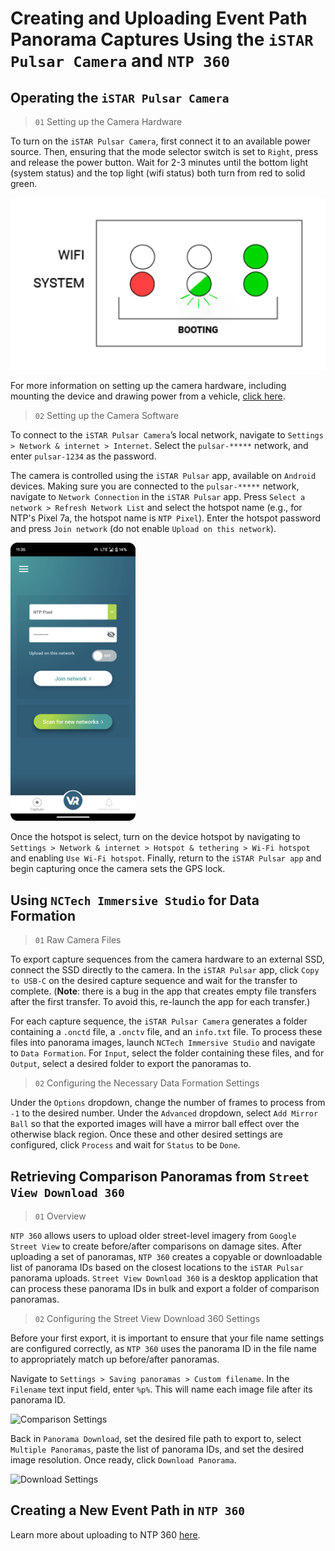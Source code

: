 # Creating and Uploading Event Path Panorama Captures Using the ```iSTAR Pulsar Camera``` and ```NTP 360```

## Operating the ```iSTAR Pulsar Camera```

> ```01``` Setting up the Camera Hardware

To turn on the ```iSTAR Pulsar Camera```, first connect it to an available power source. Then, ensuring that the mode selector switch is set to ```Right```, press and release the power button. Wait for 2-3 minutes until the bottom light (system status) and the top light (wifi status) both turn from red to solid green.

![Camera Lights](../assets/images/boot_lights.png)

For more information on setting up the camera hardware, including mounting the device and drawing power from a vehicle, [click here](https://istarpulsar.zendesk.com/hc/en-us/articles/360001997054-How-to-use-iSTAR-Pulsar).

> ```02``` Setting up the Camera Software

To connect to the ```iSTAR Pulsar Camera```’s local network, navigate to ```Settings > Network & internet > Internet```. Select the ```pulsar-*****``` network, and enter ```pulsar-1234``` as the password.

The camera is controlled using the ```iSTAR Pulsar``` app, available on ```Android``` devices. Making sure you are connected to the ```pulsar-*****``` network, navigate to ```Network Connection``` in the ```iSTAR Pulsar``` app.  Press ```Select a network > Refresh Network List``` and select the hotspot name (e.g., for NTP's Pixel 7a, the hotspot name is ```NTP Pixel```). Enter the hotspot password and press ```Join network``` (do not enable ```Upload on this network```).

<img width="200" src="../assets/images/pixel-hotspot.png"/>

Once the hotspot is select, turn on the device hotspot by navigating to ```Settings > Network & internet > Hotspot & tethering > Wi-Fi hotspot``` and enabling ```Use Wi-Fi hotspot```. Finally, return to the ```iSTAR Pulsar app``` and begin capturing once the camera sets the GPS lock.

## Using ```NCTech Immersive Studio``` for Data Formation

> ```01``` Raw Camera Files

To export capture sequences from the camera hardware to an external SSD, connect the SSD directly to the camera. In the ```iSTAR Pulsar``` app, click ```Copy to USB-C``` on the desired capture sequence and wait for the transfer to complete. (**Note**: there is a bug in the app that creates empty file transfers after the first transfer. To avoid this, re-launch the app for each transfer.)

For each capture sequence, the ```iSTAR Pulsar Camera``` generates a folder containing a ```.onctd``` file, a ```.onctv``` file, and an ```info.txt``` file. To process these files into panorama images, launch ```NCTech Immersive Studio``` and navigate to ```Data Formation```. For ```Input```, select the folder containing these files, and for ```Output```, select a desired folder to export the panoramas to.

> ```02``` Configuring the Necessary Data Formation Settings

Under the ```Options``` dropdown, change the number of frames to process from ```-1``` to the desired number. Under the ```Advanced``` dropdown, select ```Add Mirror Ball``` so that the exported images will have a mirror ball effect over the otherwise black region. Once these and other desired settings are configured, click ```Process``` and wait for ```Status``` to be ```Done```.

## Retrieving Comparison Panoramas from ```Street View Download 360```

> ```01``` Overview

```NTP 360``` allows users to upload older street-level imagery from ```Google Street View``` to create before/after comparisons on damage sites. After uploading a set of panoramas, ```NTP 360``` creates a copyable or downloadable list of panorama IDs based on the closest locations to the ```iSTAR Pulsar``` panorama uploads. ```Street View Download 360``` is a desktop application that can process these panorama IDs in bulk and export a folder of comparison panoramas.

> ```02``` Configuring the Street View Download 360 Settings

Before your first export, it is important to ensure that your file name settings are configured correctly, as ```NTP 360``` uses the panorama ID in the file name to appropriately match up before/after panoramas.

Navigate to ```Settings > Saving panoramas > Custom filename```. In the ```Filename``` text input field, enter ```%p%```. This will name each image file after its panorama ID.

![Comparison Settings](../assets/images/comparison_settings.png)

Back in ```Panorama Download```, set the desired file path to export to, select ```Multiple Panoramas```, paste the list of panorama IDs, and set the desired image resolution. Once ready, click ```Download Panorama```.

![Download Settings](../assets/images/download_settings.png)

## Creating a New Event Path in ```NTP 360```

Learn more about uploading to NTP 360 [here](../README.md/#ntp-360).
